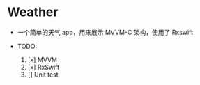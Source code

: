 # Weather

* 一个简单的天气 app，用来展示 MVVM-C 架构，使用了 Rxswift

* TODO:
  1. [x] MVVM
  2. [x] RxSwift
  3. [] Unit test

